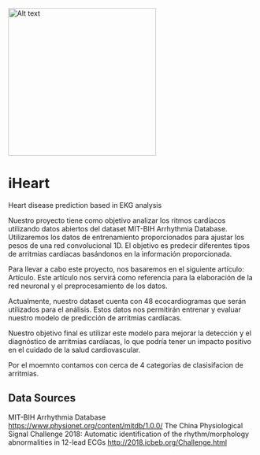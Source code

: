 
<img src="https://2.bp.blogspot.com/-y1hgL4zvQ-I/UObNXHSIHuI/AAAAAAAAAEk/4sTgpLCQF9k/s1600/ecg+black.gif" alt="Alt text" style="width: 300px;">

# iHeart
Heart disease prediction based in EKG analysis

Nuestro proyecto tiene como objetivo analizar los ritmos cardíacos utilizando datos abiertos del dataset MIT-BIH Arrhythmia Database. Utilizaremos los datos de entrenamiento proporcionados para ajustar los pesos de una red convolucional 1D. El objetivo es predecir diferentes tipos de arritmias cardíacas basándonos en la información proporcionada.

Para llevar a cabo este proyecto, nos basaremos en el siguiente artículo: Artículo. Este artículo nos servirá como referencia para la elaboración de la red neuronal y el preprocesamiento de los datos.

Actualmente, nuestro dataset cuenta con 48 ecocardiogramas que serán utilizados para el análisis. Estos datos nos permitirán entrenar y evaluar nuestro modelo de predicción de arritmias cardíacas.

Nuestro objetivo final es utilizar este modelo para mejorar la detección y el diagnóstico de arritmias cardíacas, lo que podría tener un impacto positivo en el cuidado de la salud cardiovascular.

Por el moemnto contamos con cerca de 4 categorias de clasisifacion de arritmias.
## Data Sources
  MIT-BIH Arrhythmia Database 
    https://www.physionet.org/content/mitdb/1.0.0/
  The China Physiological Signal Challenge 2018: Automatic identification of the rhythm/morphology abnormalities in 12-lead ECGs
    http://2018.icbeb.org/Challenge.html
